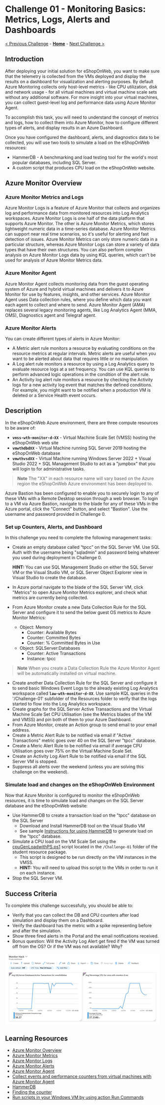 # Challenge 01 - Monitoring Basics: Metrics, Logs, Alerts and Dashboards

[< Previous Challenge](./Challenge-00.md) - **[Home](../README.md)** - [Next Challenge >](./Challenge-02.md)

## Introduction

After deploying your initial solution for eShopOnWeb, you want to make sure that the telemetry is collected from the VMs deployed and display the results on a dashboard for visualization and alerting purposes. By default Azure Monitoring collects only host-level metrics - like CPU utilization, disk and network usage - for all virtual machines and virtual machine scale sets without any additional software. For more insight into your virtual machines, you can collect guest-level log and performance data using Azure Monitor Agent.

To accomplish this task, you will need to understand the concept of metrics and logs, how to collect them into Azure Monitor, how to configure different types of alerts, and display results in an Azure Dashboard.  

Once you have configured the dashboard, alerts, and diagnostics data to be collected, you will use two tools to simulate a load on the eShopOnWeb resources:
- HammerDB - A benchmarking and load testing tool for the world's most popular databases, including SQL Server.
- A custom script that produces CPU load on the eShopOnWeb website.

## Azure Monitor Overview

### Azure Monitor Metrics and Logs

Azure Monitor Logs is a feature of Azure Monitor that collects and organizes log and performance data from monitored resources into Log Analytics workspaces. Azure Monitor Logs is one half of the data platform that supports Azure Monitor. The other is Azure Monitor Metrics, which stores lightweight numeric data in a time-series database. Azure Monitor Metrics can support near real time scenarios, so it's useful for alerting and fast detection of issues. Azure Monitor Metrics can only store numeric data in a particular structure, whereas Azure Monitor Logs can store a variety of data types that have their own structures. You can also perform complex analysis on Azure Monitor Logs data by using KQL queries, which can't be used for analysis of Azure Monitor Metrics data. 

### Azure Monitor Agent

Azure Monitor Agent collects monitoring data from the guest operating system of Azure and hybrid virtual machines and delivers it to Azure Monitor for use by features, insights, and other services. Azure Monitor Agent uses Data collection rules, where you define which data you want each agent to collect and where to send. Azure Monitor Agent (AMA) replaces several legacy monitoring agents, like Log Analytics Agent (MMA, OMS), Diagnostics agent and Telegraf agent.

### Azure Monitor Alerts

You can create different types of alerts in Azure Monitor:
- A Metric alert rule monitors a resource by evaluating conditions on the resource metrics at regular intervals. Metric alerts are useful when you want to be alerted about data that requires little or no manipulation. 
- A Log alert rule monitors a resource by using a Log Analytics query to evaluate resource logs at a set frequency. You can use KQL queries to perform advanced logic operations in the condition of the alert rule.
- An Activity log alert rule monitors a resource by checking the Activity logs for a new activity log event that matches the defined conditions. For example, you might want to be notified when a production VM is deleted or a Service Health event occurs. 

## Description

In the eShopOnWeb Azure environment, there are three compute resources to be aware of:
- **`vmss-wth-monitor-d-XX`** - Virtual Machine Scale Set (VMSS) hosting the eShopOnWeb web site
- **`vmwthdbdXX`** - Virtual Machine running SQL Server 2019 hosting the eShopOnWeb database
- **`vmwthvsdXX`** - Virtual Machine running Windows Server 2022 + Visual Studio 2022 + SQL Management Studio to act as a "jumpbox" that you will login to for administrative tasks.

>**Note** The "XX" in each resource name will vary based on the Azure region the eShopOnWeb Azure environment has been deployed to.

Azure Bastion has been configured to enable you to securely login to any of these VMs with a Remote Desktop session through a web browser. To login to a VM via Azure Bastion, navigate to the blade for any of these VMs in the Azure portal, click the "Connect" button, and select "Bastion". Use the username and password provided in Challenge 0.
 
### Set up Counters, Alerts, and Dashboard

In this challenge you need to complete the following management tasks:
- Create an empty database called “tpcc” on the SQL Server VM. Use SQL Auth with the username being "sqladmin" and password being whatever you used during deployment in Challenge 0.

	**HINT:** You can use SQL Management Studio on either the SQL Server VM or the Visual Studio VM, or SQL Server Object Explorer view in Visual Studio to create the database.

- In Azure portal navigate to the blade of the SQL Server VM, click "Metrics" to open Azure Monitor Metrics explorer, and check what metrics are currently being collected.
- From Azure Monitor create a new Data Collection Rule for the SQL Server and configure it to send the below guest OS metrics to Azure Monitor Metrics:
	- Object: Memory
		- Counter: Available Bytes
		- Counter: Committed Bytes
		- Counter: % Committed Bytes in Use 
	- Object: SQLServer:Databases
		- Counter: Active Transactions
		- Instance: tpcc

>**Note** When you create a Data Collection Rule the Azure Monitor Agent will be automatically installed on virtual machine.
- Create another Data Collection Rule for the SQL Server and configure it to send basic Windows Event Logs to the already existing Log Analytics workspace called **`law-wth-monitor-d-XX`**. Use sample KQL queries in the '/Challenge-01' subfolder of the Resources folder to verify that the logs started to flow into the Log Analytics workspace. 
- Create graphs for the SQL Server Active Transactions and the Virtual Machine Scale Set CPU Utilisation (see the Metrics blades of the VM and VMSS) and pin both of them to your Azure Dashboard.
- From Azure Monitor, create an Action group to send email to your email address.
- Create a Metric Alert Rule to be notified via email if "Active Transactions" metric goes over 40 on the SQL Server "tpcc" database.
- Create a Meric Alert Rule to be notified via email if average CPU Utilisation goes over 75% on the Virtual Machine Scale Set.
- Create an Activity Log Alert Rule to be notified via email if the SQL Server VM is stopped.
- Suppress all alerts over the weekend (unless you are solving this challenge on the weekend).

### Simulate load and changes on the eShopOnWeb Environment

Now that Azure Monitor is configured to monitor the eShopOnWeb resources, it is time to simulate load and changes on the SQL Server database and the eShopOnWeb website:
- Use HammerDB to create a transaction load on the "tpcc" database on the SQL Server
    - Download and Install HammerDB tool on the Visual Studio VM 
    - See sample [Instructions for using HammerDB](./Resources/Challenge-01/UsingHammerDB.md) to generate load on the "tpcc" database.
- Simulate a CPU load on the VM Scale Set using the [cpuGenLoadwithPS.ps1](./Resources/Challenge-01/cpuGenLoadwithPS.ps1) script located in the `/Challenge-01` folder of the student resource package.
    - This script is designed to be run directly on the VM instances in the VMSS.
    - **HINT:** You will need to upload this script to the VMs in order to run it on each instance.
- Stop the SQL Server VM.

## Success Criteria

To complete this challenge successfully, you should be able to:

- Verify that you can collect the DB and CPU counters after load simulation and display them on a Dashboard.
- Verify the dashboard has the metric with a spike representing before and after the simulation.
- Show three fired alerts in the Portal and the email notifications received.
- Bonus question: Will the Activity Log Alert get fired if the VM was turned off from the OS? Or if the VM was not available? Why?

![enter image description here](../Images/01-04-Sample-dashboard.png)

## Learning Resources

- [Azure Monitor Overview](https://learn.microsoft.com/en-us/azure/azure-monitor/overview)
- [Azure Monitor Metrics](https://learn.microsoft.com/en-us/azure/azure-monitor/essentials/data-platform-metrics)
- [Azure Monitor Logs](https://learn.microsoft.com/en-us/azure/azure-monitor/logs/data-platform-logs)
- [Azure Monitor Alerts](https://learn.microsoft.com/en-us/azure/azure-monitor/alerts/alerts-overview)
- [Azure Monitor Agent](https://learn.microsoft.com/en-us/azure/azure-monitor/agents/agents-overview)
- [Collect events and performance counters from virtual machines with Azure Monitor Agent](https://learn.microsoft.com/en-us/azure/azure-monitor/agents/data-collection-rule-azure-monitor-agent?tabs=portal)
- [HammerDB](https://www.hammerdb.com)
- [Finding the counter](https://docs.microsoft.com/en-us/powershell/module/microsoft.powershell.diagnostics/get-counter?view=powershell-5.1) 
- [Run scripts in your Windows VM by using action Run Commands](https://learn.microsoft.com/en-us/azure/virtual-machines/windows/run-command)
